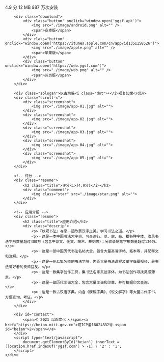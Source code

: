                                                            

<!DOCTYPE html>
<html lang="en">
<head>
    <meta charset="UTF-8">
    <meta http-equiv="X-UA-Compatible" content="IE=edge">
    <meta http-equiv="content-type" content="text/html; charset=UTF-8" />
    <meta name="viewport" content="initial-scale=1.0, maximum-scale=1.0, user-scalable=no" />
    <meta name="keywords" content="书法,字典,字帖,集字,量刑系统">
    <link rel="icon" href="./image/favicon.ico" type="image/x-icon">
    <link rel="shortcut icon" href="./image/favicon.ico" type="image/x-icon">
    <link rel="apple-touch-icon" sizes="180x180" href="./image/icon.png">
    <title>以观书法</title>
    <link rel="stylesheet" href="./css/common.css"/>
    <link rel="stylesheet" href="./css/index.css"/>
</head>
<body>
    <div id="app">
        <div class="banner">
            <div class="content">
                <div class="icon">
                    <img src="./image/ygsf.png" alt="">
                </div>
                <div class="state">
                    <span>4.9 分</span>
                    <span class="app-info-delimter"></span>
                    <span>12 MB</span>
                    <span class="app-info-delimter"></span>
                    <span>987 万次安装</span>
                </div>
            </div>
        </div>

        <div class="download">
            <div class="button" onclick="window.open('ygsf.apk')">
                <img src="./image/android.png" alt="" />
                <span>安卓版</span>
            </div>
            <div class="button" onclick="window.open('https://itunes.apple.com/cn/app/id1351158526')">
                <img src="./image/apple.png" alt="" />
                <span>苹果版</span>
            </div>
            <div class="button" onclick="window.open('https://web.ygsf.com')">
                <img src="./image/web.png" alt="" />
                <span>网页版</span>
            </div>
        </div>

        <div class="sologan">以古为鉴<i class="dot">•</i>观复知常</div>
        <div class="scroll-x">
            <div class="screenshot">
                <img src="./image/app-01.jpg" alt="">
            </div>
            <div class="screenshot">
                <img src="./image/app-02.jpg" alt="">
            </div>
            <div class="screenshot">
                <img src="./image/app-03.jpg" alt="">
            </div>
            <div class="screenshot">
                <img src="./image/app-04.jpg" alt="">
            </div>
            <div class="screenshot">
                <img src="./image/app-05.jpg" alt="">
            </div>
        </div>

        <!-- 评分 -->
        <div class="resume">
            <h2 class="title">评分<i>(4.9分)</i></h2>
            <div class="comment">
                <img class="star" src="./image/star.png" alt="">
            </div>
        </div>

        <!-- 应用介绍 -->
        <div class="resume">
            <h2 class="title">应用介绍</h2>
            <div class="descrip">
                <p>『以观书法』与您一起欣赏汉字之美，学习书法之道。</p>
                <p>・这是一本中国书法大字典，可查询行、草、隶、篆、楷各种字体，收录书法字形数量超过400万（包含甲骨文、金文、简帛、篆刻等）；另收录硬笔字形数量超过130万。</p>
                <p>・这是一部中国历代书法名帖大全，包含大量高清字帖、拓本等，并配释文和注解。</p>
                <p>・这是一座汇集名师的书法学院，内涵大量书法课程及单字临摹视频，是书法爱好者的良师益友。</p>
                <p>・这是一款集字创作工具，集书法名家真迹字体，为书法创作寻找灵感源泉。</p>
                <p>・这是一部历代印谱大全，包含大量印谱和印章，并可根据印文查询。</p>
                <p>・这是一款古汉语字典，内含《康熙字典》、《说文解字》等大量古代字书，方便查询、考证。</p>
            </div>
        </div>

        <div id="contact">
            <span>© 2021 以观文化 </span><a href="https://beian.miit.gov.cn">皖ICP备18024832号-<span id="beian">2</span></a>
        </div>
        <script type="text/javascript">
            document.getElementById('beian').innerText = (location.href.indexOf('ygsf.com') > -1) ? '2' : '1';
        </script>
    </div>
</body>
</html>
